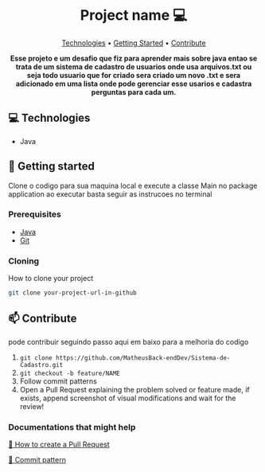 <h1 align="center" style="font-weight: bold;">Project name 💻</h1>

<p align="center">
 <a href="#tech">Technologies</a> • 
 <a href="#started">Getting Started</a> •
 <a href="#contribute">Contribute</a>
</p>

<p align="center">
    <b>Esse projeto e um desafio que fiz para aprender mais sobre java entao se trata de um sistema 
de cadastro de usuarios onde usa arquivos.txt ou seja todo usuario que for criado sera criado um novo .txt
 e sera adicionado em uma lista onde pode gerenciar esse usarios e cadastra perguntas para cada um.</b>
</p>

<h2 id="technologies">💻 Technologies</h2>

- Java

<h2 id="started">🚀 Getting started</h2>

Clone o codigo para sua maquina local e execute a classe Main no package application ao executar
basta seguir as instrucoes no terminal

<h3>Prerequisites</h3>



- [Java](https://www.oracle.com/br/java/technologies/downloads/)
- [Git ](https://git-scm.com/downloads)

<h3>Cloning</h3>

How to clone your project

```bash
git clone your-project-url-in-github
```


<h2 id="contribute">📫 Contribute</h2>

pode contribuir seguindo passo aqui em baixo para a melhoria do codigo

1. `git clone https://github.com/MatheusBack-endDev/Sistema-de-Cadastro.git`
2. `git checkout -b feature/NAME`
3. Follow commit patterns
4. Open a Pull Request explaining the problem solved or feature made, if exists, append screenshot of visual modifications and wait for the review!

<h3>Documentations that might help</h3>

[📝 How to create a Pull Request](https://www.atlassian.com/br/git/tutorials/making-a-pull-request)

[💾 Commit pattern](https://gist.github.com/joshbuchea/6f47e86d2510bce28f8e7f42ae84c716)